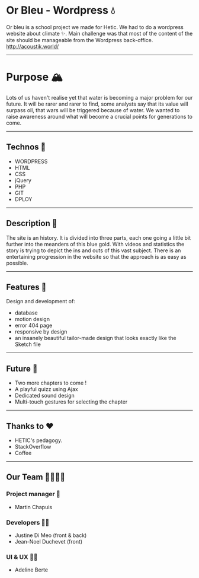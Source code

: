 # Or Bleu - Wordpress 💧
Or bleu is a school project we made for Hetic. We had to do a wordpress website about climate ✨. Main challenge was that most of the content of the site should be manageable from the Wordpress back-office. 
http://acoustik.world/

---

# Purpose 🏔
Lots of us haven't realise yet that water is becoming a major problem for our future. It will be rarer and rarer to find, some analysts say that its value will surpass oil, that wars will be triggered because of water. We wanted to raise awareness around what will become a crucial points for generations to come.

---

## Technos 🚀

* WORDPRESS
* HTML
* CSS
* jQuery
* PHP
* GIT
* DPLOY

---

## Description 📒
The site is an history. It is divided into three parts, each one going a little bit further into the meanders of this blue gold. With videos and statistics the story is trying to depict the ins and outs of this vast subject. There is an entertaining progression in the website so that the approach is as easy as possible.

---

## Features 🤙
Design and development of:
* database
* motion design
* error 404 page
* responsive by design
* an insanely beautiful tailor-made design that looks exactly like the Sketch file

---

## Future 👀
* Two more chapters to come !
* A playful quizz using Ajax
* Dedicated sound design
* Multi-touch gestures for selecting the chapter

---

## Thanks to ❤️
* HETIC's pedagogy.
* StackOverflow
* Coffee

---

## Our Team 👨‍👩‍👧‍👦
### Project manager 👮
* Martin Chapuis

### Developers 👨‍💻
* Justine Di Meo (front & back)
* Jean-Noel Duchevet (front) 

### UI & UX 👩‍🎨
* Adeline Berte